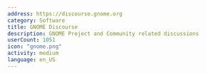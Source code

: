 ```yaml
---
address: https://discourse.gnome.org
category: Software
title: GNOME Discourse
description: GNOME Project and Community related discussions
userCount: 1051
icon: "gnome.png"
activity: medium
language: en_US
---
```

